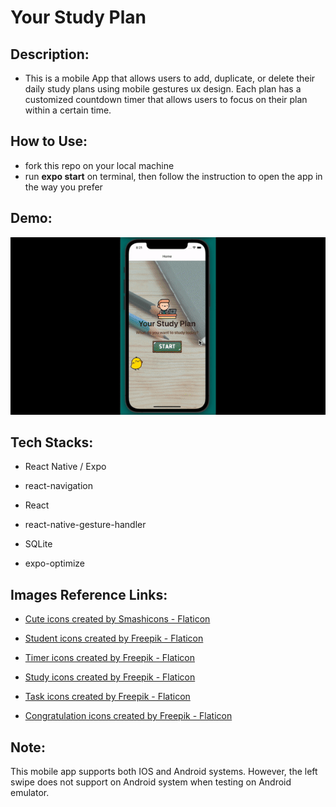 # Your Study Plan

## Description:

- This is a mobile App that allows users to add, duplicate, or delete their daily study plans using mobile gestures ux design. Each plan has a customized countdown timer that allows users to focus on their plan within a certain time.

## How to Use:

- fork this repo on your local machine
- run **expo start** on terminal, then follow the instruction to open the app in the way you prefer

## Demo:

![demo-gif](./assets/demo.gif)

## Tech Stacks:

- React Native / Expo

- react-navigation

- React

- react-native-gesture-handler

- SQLite
- expo-optimize

## Images Reference Links:

- <a href="https://www.flaticon.com/free-icons/cute" title="cute icons">Cute icons created by Smashicons - Flaticon</a>

- <a href="https://www.flaticon.com/free-icons/student" title="student icons">Student icons created by Freepik - Flaticon</a>

- <a href="https://www.flaticon.com/free-icons/timer" title="timer icons">Timer icons created by Freepik - Flaticon</a>

- <a href="https://www.flaticon.com/free-icons/study" title="study icons">Study icons created by Freepik - Flaticon</a>

- <a href="https://www.flaticon.com/free-icons/task" title="task icons">Task icons created by Freepik - Flaticon</a>

- <a href="https://www.flaticon.com/free-icons/congratulation" title="congratulation icons">Congratulation icons created by Freepik - Flaticon</a>

## Note:

This mobile app supports both IOS and Android systems. However, the left swipe does not support on Android system when testing on Android emulator.
